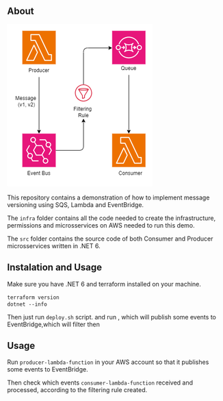 ## About

![Image explaing how this demo works](assets/sqs-versioning.png)

This repository contains a demonstration of how to implement message versioning using SQS, Lambda and EventBridge.

The `infra` folder contains all the code needed to create the infrastructure, permissions and microsservices on AWS needed to run this demo. 

The `src` folder contains the source code of both Consumer and Producer microsservices written in .NET 6.

## Instalation and Usage

Make sure you have .NET 6 and terraform installed on your machine.

```
terraform version
dotnet --info
```

Then just run `deploy.sh` script. and run , which will publish some events to EventBridge,which will filter then  

 

## Usage

Run `producer-lambda-function` in your AWS account so that it publishes some events to EventBridge.

Then check which events `consumer-lambda-function` received and processed, according to the filtering rule created. 